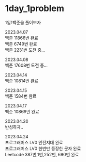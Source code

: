 # 1day_1problem
1일1백준을 풀어보자 

2023.04.07 <br>
백준 11866번 완료<br>
백준  6749번 완료<br>
백준  2231번 도전 중...<br>

2023.04.08 <br>
백준 17608번 도전 중...<br>

2023.04.14 <br>
백준 10814번 완료<br>

2023.04.15 <br>
백준 1584번 완료<br>

2023.04.17 <br>
백준 10869번 완료<br>

2023.04.20 <br>
반성하자.. <br>

2023.04.24 <br>
프로그래머스 LV0 안전지대 완료 <br>
프로그래머스 LV0 한번만 등장한 문자 완료 <br>
Leetcode 387번,1번,252번, 680번 완료 <br>
